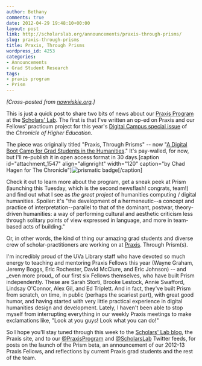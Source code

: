 ```yaml
---
author: Bethany
comments: true
date: 2012-04-29 19:48:10+00:00
layout: post
link: http://scholarslab.org/announcements/praxis-through-prisms/
slug: praxis-through-prisms
title: Praxis, Through Prisms
wordpress_id: 4253
categories:
- Announcements
- Grad Student Research
tags:
- praxis program
- Prism
---
```


_[Cross-posted from [nowviskie.org](http://nowviskie.org).]_

This is just a quick post to share two bits of news about our [Praxis Program](http://praxis.scholarslab.org) at the [Scholars' Lab](http://lib.virginia.edu/scholarslab). The first is that I've written an op-ed on Praxis and our Fellows' practicum project for this year's [Digital Campus special issue](http://chronicle.com/section/The-Digital-Campus/491/) of the _Chronicle of Higher Education_. 

The piece was originally titled "Praxis, Through Prisms" -- now "[A Digital Boot Camp for Grad Students in the Humanities](http://chronicle.com/article/A-Digital-Boot-Camp-for-Grad/131665/)." It's pay-walled, for now, but I'll re-publish it in open access format in 30 days.[caption id="attachment_1547" align="alignright" width="120" caption="by Chad Hagen for The Chronicle"]![prismatic badge](http://nowviskie.org/wp-content/uploads/2012/04/photo_20266_portrait_wide-e1335738451834-214x300.jpg)[/caption] 

Check it out to learn more about the program, get a sneak peek at Prism (launching this Tuesday, which is the second newsflash! congrats, team!) and find out what I see as _the great project_ of humanities computing / digital humanities. Spoiler: it's "the development of a hermeneutic--a concept and practice of interpretation--parallel to that of the dominant, postwar, theory-driven humanities: a way of performing cultural and aesthetic criticism less through solitary points of view expressed in language, and more in team-based acts of building."

Or, in other words, the kind of thing our amazing grad students and diverse crew of scholar-practitioners are working on at [Praxis](http://praxis.scholarslab.org). Through Prism(s). 

<!-- more -->I'm incredibly proud of the UVa Library staff who have devoted so much energy to teaching and mentoring Praxis Fellows this year (Wayne Graham, Jeremy Boggs, Eric Rochester, David McClure, and Eric Johnson) -- and _even more proud_ of our first six Fellows themselves, who have built Prism independently. These are Sarah Storti, Brooke Lestock, Annie Swafford, Lindsay O'Connor, Alex Gil, and Ed Triplett. And in fact, they've built Prism from scratch, on time, in public (perhaps the scariest part), with great good humor, and having started with very little practical experience in digital humanities design and development. Lately, I haven't been able to stop myself from interrupting everything in our weekly Praxis meetings to make exclamations like, "Look at you guys! Look what you can do!"

So I hope you'll stay tuned through this week to the [Scholars' Lab blog](http://scholarslab.org/), the Praxis site, and to our [@PraxisProgram](http://twitter.com/PraxisProgram) and [@ScholarsLab](http://twitter.com/ScholarsLab) Twitter feeds, for posts on the launch of the Prism beta, an announcement of our 2012-13 Praxis Fellows, and reflections by current Praxis grad students and the rest of the team. 

